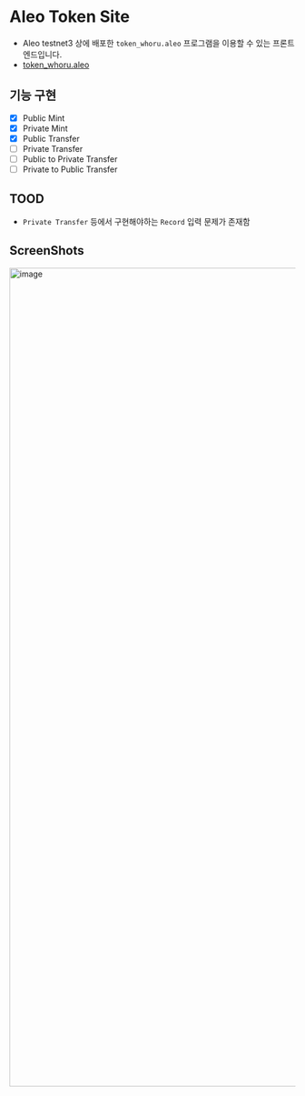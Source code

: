 # Aleo Token Site

- Aleo testnet3 상에 배포한 `token_whoru.aleo` 프로그램을 이용할 수 있는 프론트엔드입니다.
- [token_whoru.aleo](https://explorer.hamp.app/program?id=token_whoru.aleo)

## 기능 구현
- [x] Public Mint
- [x] Private Mint
- [x] Public Transfer
- [ ] Private Transfer
- [ ] Public to Private Transfer
- [ ] Private to Public Transfer

## TOOD
- `Private Transfer` 등에서 구현해야하는 `Record` 입력 문제가 존재함


## ScreenShots

<img width="1440" alt="image" src="https://github.com/c0np4nn4/aleo_token_site/assets/49471288/40ec978a-22ec-4129-ba85-1427b63e65a3">
